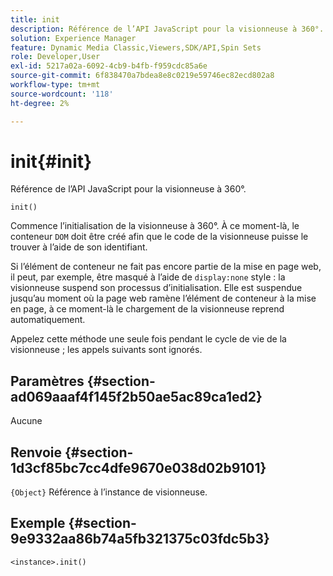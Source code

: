 ```yaml
---
title: init
description: Référence de l’API JavaScript pour la visionneuse à 360°.
solution: Experience Manager
feature: Dynamic Media Classic,Viewers,SDK/API,Spin Sets
role: Developer,User
exl-id: 5217a02a-6092-4cb9-b4fb-f959cdc85a6e
source-git-commit: 6f838470a7bdea8e8c0219e59746ec82ecd802a8
workflow-type: tm+mt
source-wordcount: '118'
ht-degree: 2%

---
```


# init{#init}

Référence de l’API JavaScript pour la visionneuse à 360°.

`init()`

Commence l’initialisation de la visionneuse à 360°. À ce moment-là, le conteneur `DOM` doit être créé afin que le code de la visionneuse puisse le trouver à l’aide de son identifiant.

Si l’élément de conteneur ne fait pas encore partie de la mise en page web, il peut, par exemple, être masqué à l’aide de `display:none` style : la visionneuse suspend son processus d’initialisation. Elle est suspendue jusqu’au moment où la page web ramène l’élément de conteneur à la mise en page, à ce moment-là le chargement de la visionneuse reprend automatiquement.

Appelez cette méthode une seule fois pendant le cycle de vie de la visionneuse ; les appels suivants sont ignorés.

## Paramètres {#section-ad069aaaf4f145f2b50ae5ac89ca1ed2}

Aucune

## Renvoie {#section-1d3cf85bc7cc4dfe9670e038d02b9101}

`{Object}` Référence à l’instance de visionneuse.

## Exemple {#section-9e9332aa86b74a5fb321375c03fdc5b3}

```
<instance>.init()
```
